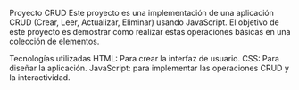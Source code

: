 Proyecto CRUD 
Este proyecto es una implementación de una aplicación CRUD (Crear, Leer, Actualizar, Eliminar) usando JavaScript. El objetivo de este proyecto es demostrar cómo realizar estas operaciones básicas en una colección de elementos.


Tecnologías utilizadas
HTML: Para crear la interfaz de usuario.
CSS: Para diseñar la aplicación.
JavaScript: para implementar las operaciones CRUD y la interactividad.
